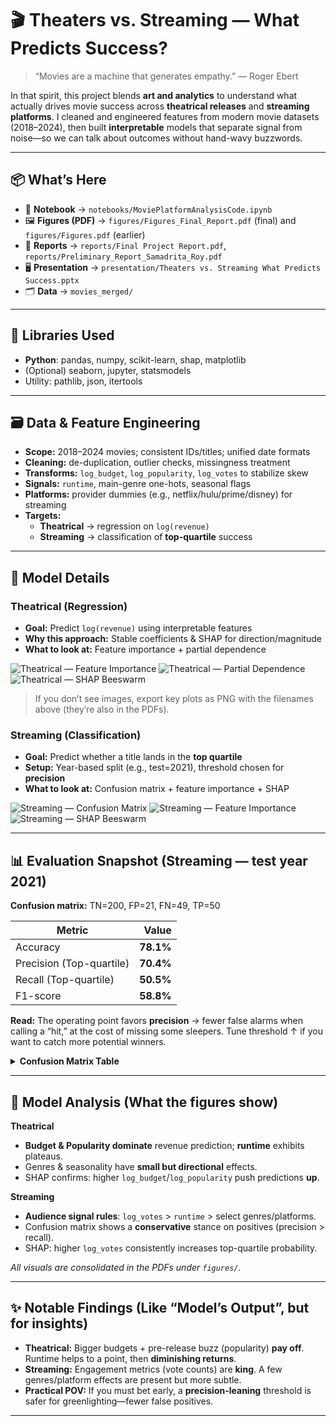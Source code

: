 # 🎬 Theaters vs. Streaming — What Predicts Success?

> “Movies are a machine that generates empathy.” — Roger Ebert

In that spirit, this project blends **art and analytics** to understand what actually drives movie success across **theatrical releases** and **streaming platforms**. I cleaned and engineered features from modern movie datasets (2018–2024), then built **interpretable** models that separate signal from noise—so we can talk about outcomes without hand-wavy buzzwords.

---

## 📦 What’s Here

- 📒 **Notebook** → `notebooks/MoviePlatformAnalysisCode.ipynb`
- 🖼️ **Figures (PDF)** → `figures/Figures_Final_Report.pdf` (final) and `figures/Figures.pdf` (earlier)
- 🧾 **Reports** → `reports/Final Project Report.pdf`, `reports/Preliminary_Report_Samadrita_Roy.pdf`
- 🖥️ **Presentation** → `presentation/Theaters vs. Streaming What Predicts Success.pptx`
- 🗂️ **Data** → `movies_merged/`

---

## 🧰 Libraries Used

- **Python**: pandas, numpy, scikit-learn, shap, matplotlib
- (Optional) seaborn, jupyter, statsmodels
- Utility: pathlib, json, itertools

---

## 🗃️ Data & Feature Engineering

- **Scope:** 2018–2024 movies; consistent IDs/titles; unified date formats
- **Cleaning:** de-duplication, outlier checks, missingness treatment
- **Transforms:** `log_budget`, `log_popularity`, `log_votes` to stabilize skew
- **Signals:** `runtime`, main-genre one-hots, seasonal flags
- **Platforms:** provider dummies (e.g., netflix/hulu/prime/disney) for streaming
- **Targets:**
  - **Theatrical** → regression on `log(revenue)`
  - **Streaming** → classification of **top-quartile** success

---

## 🧠 Model Details

### Theatrical (Regression)
- **Goal:** Predict `log(revenue)` using interpretable features
- **Why this approach:** Stable coefficients & SHAP for direction/magnitude
- **What to look at:** Feature importance + partial dependence

![Theatrical — Feature Importance](figures/theatrical_feature_importance.png)
![Theatrical — Partial Dependence](figures/theatrical_pdp.png)
![Theatrical — SHAP Beeswarm](figures/theatrical_shap_beeswarm.png)

> If you don’t see images, export key plots as PNG with the filenames above (they’re also in the PDFs).

### Streaming (Classification)
- **Goal:** Predict whether a title lands in the **top quartile**
- **Setup:** Year-based split (e.g., test=2021), threshold chosen for **precision**
- **What to look at:** Confusion matrix + feature importance + SHAP

![Streaming — Confusion Matrix](figures/streaming_confusion_matrix.png)
![Streaming — Feature Importance](figures/streaming_feature_importance.png)
![Streaming — SHAP Beeswarm](figures/streaming_shap_beeswarm.png)

---

## 📊 Evaluation Snapshot (Streaming — test year 2021)

**Confusion matrix:** TN=200, FP=21, FN=49, TP=50

| Metric | Value |
|---|---:|
| Accuracy | **78.1%** |
| Precision (Top-quartile) | **70.4%** |
| Recall (Top-quartile) | **50.5%** |
| F1-score | **58.8%** |

**Read:** The operating point favors **precision** → fewer false alarms when calling a “hit,” at the cost of missing some sleepers. Tune threshold ↑ if you want to catch more potential winners.

<details>
<summary><strong>Confusion Matrix Table</strong></summary>

|               | Pred: Not Top | Pred: Top |
|---|---:|---:|
| **Actual: Not Top** | 200 | 21 |
| **Actual: Top**     | 49  | 50 |

</details>

---

## 🔎 Model Analysis (What the figures show)

**Theatrical**
- **Budget & Popularity dominate** revenue prediction; **runtime** exhibits plateaus.
- Genres & seasonality have **small but directional** effects.
- SHAP confirms: higher `log_budget`/`log_popularity` push predictions **up**.

**Streaming**
- **Audience signal rules**: `log_votes` > `runtime` > select genres/platforms.
- Confusion matrix shows a **conservative** stance on positives (precision > recall).
- SHAP: higher `log_votes` consistently increases top-quartile probability.

_All visuals are consolidated in the PDFs under `figures/`._

---

## ✨ Notable Findings (Like “Model’s Output”, but for insights)

- **Theatrical:** Bigger budgets + pre-release buzz (popularity) **pay off**. Runtime helps to a point, then **diminishing returns**.
- **Streaming:** Engagement metrics (vote counts) are **king**. A few genres/platform effects are present but more subtle.
- **Practical POV:** If you must bet early, a **precision-leaning** threshold is safer for greenlighting—fewer false positives.

---

